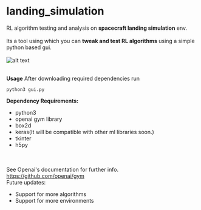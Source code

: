 # landing_simulation
RL algorithm testing and analysis on **spacecraft landing simulation** env.<br/><br/>
Its a tool using which you can **tweak and test RL algorithms** using a simple python based gui.<br/><br/>
![alt text](https://github.com/Sagar9785/landing_simulation/blob/master/pics/Screenshot_2019-03-07_11-04-34.png)<br/><br/>

**Usage**
After downloading required dependencies run 
```
python3 gui.py
```
**Dependency Requirements:**

* python3
* openai gym library
* box2d
* keras(It will be compatible with other ml libraries soon.)
* tkinter
* h5py

<br/><br/>
See Openai's documentation for further info.<br/>
https://github.com/openai/gym<br/>
Future updates:

* Support for more algorithms
* Support for more environments

 

